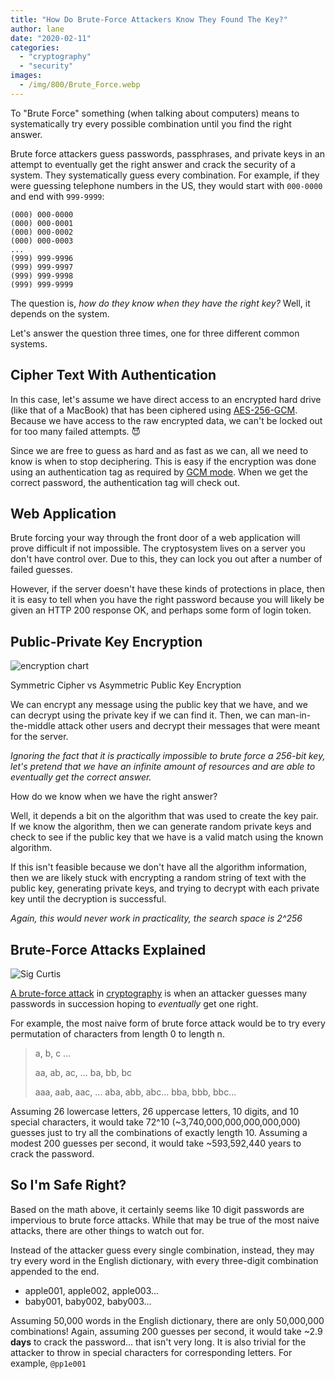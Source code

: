 ```yaml
---
title: "How Do Brute-Force Attackers Know They Found The Key?"
author: lane
date: "2020-02-11"
categories: 
  - "cryptography"
  - "security"
images:
  - /img/800/Brute_Force.webp
---
```


To "Brute Force" something (when talking about computers) means to systematically try every possible combination until you find the right answer.

Brute force attackers guess passwords, passphrases, and private keys in an attempt to eventually get the right answer and crack the security of a system. They systematically guess every combination. For example, if they were guessing telephone numbers in the US, they would start with `000-0000` and end with `999-9999`:

```
(000) 000-0000
(000) 000-0001
(000) 000-0002
(000) 000-0003
...
(999) 999-9996
(999) 999-9997
(999) 999-9998
(999) 999-9999
```

The question is, *how do they know when they have the right key?* Well, it depends on the system.

Let's answer the question three times, one for three different common systems.

## Cipher Text With Authentication

In this case, let's assume we have direct access to an encrypted hard drive (like that of a MacBook) that has been ciphered using [AES-256-GCM](/cryptography/aes-256-cipher/). Because we have access to the raw encrypted data, we can't be locked out for too many failed attempts. 😈

Since we are free to guess as hard and as fast as we can, all we need to know is when to stop deciphering. This is easy if the encryption was done using an authentication tag as required by [GCM mode](https://en.wikipedia.org/wiki/Galois/Counter_Mode). When we get the correct password, the authentication tag will check out.

## Web Application

Brute forcing your way through the front door of a web application will prove difficult if not impossible. The cryptosystem lives on a server you don't have control over. Due to this, they can lock you out after a number of failed guesses.

However, if the server doesn't have these kinds of protections in place, then it is easy to tell when you have the right password because you will likely be given an HTTP 200 response OK, and perhaps some form of login token.

## Public-Private Key Encryption

![encryption chart](/img/800/1_Th9nPlIhYveMMsG9RvqQsQ-1024x621.png)

Symmetric Cipher vs Asymmetric Public Key Encryption

We can encrypt any message using the public key that we have, and we can decrypt using the private key if we can find it. Then, we can man-in-the-middle attack other users and decrypt their messages that were meant for the server.

_Ignoring the fact that it is practically impossible to brute force a 256-bit key, let's pretend that we have an infinite amount of resources and are able to eventually get the correct answer._

How do we know when we have the right answer?

Well, it depends a bit on the algorithm that was used to create the key pair. If we know the algorithm, then we can generate random private keys and check to see if the public key that we have is a valid match using the known algorithm.

If this isn't feasible because we don't have all the algorithm information, then we are likely stuck with encrypting a random string of text with the public key, generating private keys, and trying to decrypt with each private key until the decryption is successful.

_Again, this would never work in practicality, the search space is 2^256_

## Brute-Force Attacks Explained

![Sig Curtis](/img/800/maxresdefault-1024x576.jpg)

[A brute-force attack](https://en.wikipedia.org/wiki/Brute-force_attack) in [cryptography](/cryptography/what-is-cryptography/) is when an attacker guesses many passwords in succession hoping to _eventually_ get one right.

For example, the most naive form of brute force attack would be to try every permutation of characters from length 0 to length n.

> a, b, c ...
> 
> aa, ab, ac, ... ba, bb, bc
> 
> aaa, aab, aac, ... aba, abb, abc... bba, bbb, bbc...

Assuming 26 lowercase letters, 26 uppercase letters, 10 digits, and 10 special characters, it would take 72^10 (~3,740,000,000,000,000,000) guesses just to try all the combinations of exactly length 10. Assuming a modest 200 guesses per second, it would take ~593,592,440 years to crack the password.

## So I'm Safe Right?

Based on the math above, it certainly seems like 10 digit passwords are impervious to brute force attacks. While that may be true of the most naive attacks, there are other things to watch out for.

Instead of the attacker guess every single combination, instead, they may try every word in the English dictionary, with every three-digit combination appended to the end.

* apple001, apple002, apple003...
* baby001, baby002, baby003...
    
Assuming 50,000 words in the English dictionary, there are only 50,000,000 combinations! Again, assuming 200 guesses per second, it would take ~2.9 **days** to crack the password... that isn't very long. It is also trivial for the attacker to throw in special characters for corresponding letters. For example, `@pp1e001`
